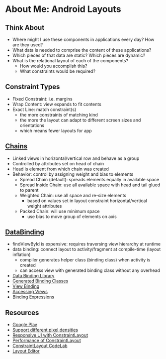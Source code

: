 # About Me: Android Layouts

## Think About

- Where might I use these components in applications every day? How are they used?
- What data is needed to comprise the content of these applications?
- Which pieces of that data are static? Which pieces are dynamic?
- What is the relational layout of each of the components?
  - How would you accomplish this?
  - What constraints would be required?

## Constraint Types

- Fixed Constraint: i.e. margins
- Wrap Content: view expands to fit contents
- Exact Line: match constraint(s)
  - the more constraints of matching kind
  - the more the layout can adapt to different screen sizes and orientations
  - which means fewer layouts for app

## [Chains](https://developer.android.com/reference/androidx/constraintlayout/widget/ConstraintLayout#Chains)

- Linked views in horizontal/vertical row and behave as a group
- Controlled by attributes set on head of chain
- Head is element from which chain was created
- Behavior: control by assigning weight and bias to elements
  - Spread Chain (default): spreads elements equally in available space
  - Spread Inside Chain: use all available space with head and tail glued to parent
  - Weighted Chain: use all space and re-size elements
    - based on values set in layout constraint horizontal/vertical weight attributes
  - Packed Chain: will use minimum space
    - use bias to move group of elements on axis

## [DataBinding](https://developer.android.com/topic/libraries/data-binding/start)

- findViewById is expensive: requires traversing view hierarchy at runtime
- data binding: connect layout to activity/fragment at compile-time (layout inflation)
  - compiler generates helper class (binding class) when activity is created
  - can access view with generated binding class without any overhead
- [Data Binding Library](https://developer.android.com/topic/libraries/data-binding/)
- [Generated Binding Classes](https://developer.android.com/topic/libraries/data-binding/generated-binding)
- [View Binding](https://developer.android.com/topic/libraries/view-binding)
- [Accessing Views](https://www.youtube.com/watch?v=Qxj2eBmXLHg&feature=youtu.be&t=444)
- [Binding Expressions](https://developer.android.com/topic/libraries/data-binding/expressions)

## Resources

- [Google Play](https://play.google.com/store/apps)
- [Support different pixel densities](https://developer.android.com/training/multiscreen/screendensities)
- [Responsive UI with ConstraintLayout](https://developer.android.com/training/constraint-layout/)
- [Performance of ConstraintLayout](https://android-developers.googleblog.com/2017/08/understanding-performance-benefits-of.html)
- [ConstraintLayout CodeLab](https://developer.android.com/codelabs/constraint-layout#0)
- [Layout Editor](https://developer.android.com/studio/write/layout-editor.html)

